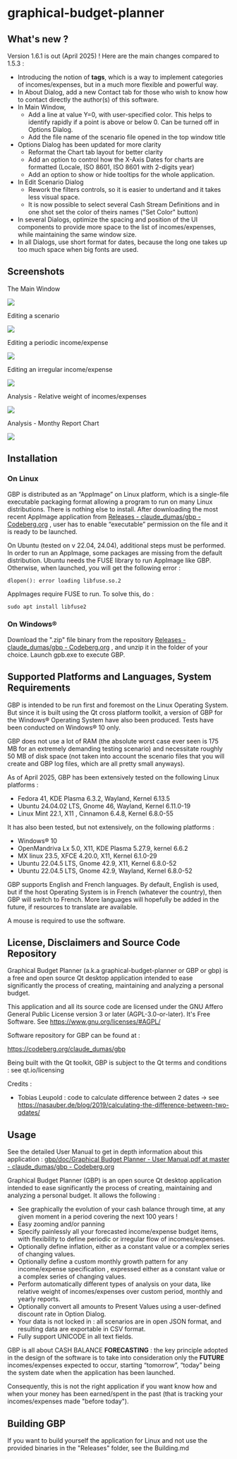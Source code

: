 # graphical-budget-planner
## What's new ?
Version 1.6.1 is out (April 2025) ! Here are the main changes compared to 1.5.3 :

- Introducing the notion of **tags**, which is a way to implement categories of incomes/expenses, but in a much more flexible and powerful way.
- In About Dialog, add a new Contact tab for those who wish to know how to contact directly the author(s) of this software.
- In Main Window,
  - Add a line at value Y=0, with user-specified color. This helps to identify rapidly if a point is above or below 0. Can be turned off in Options Dialog.
  - Add the file name of the scenario file opened in the top window title
- Options Dialog has been updated for more clarity
  - Reformat the Chart tab layout for better clarity
  - Add an option to control how the X-Axis Dates for charts are formatted (Locale, ISO 8601, ISO 8601 with 2-digits year)
  - Add an option to show or hide tooltips for the whole application.
- In Edit Scenario Dialog
  - Rework the filters controls, so it is easier to undertand and it takes less visual space.
  - It is now possible to select several Cash Stream Definitions and in one shot set the color of theirs names ("Set Color" button)
- In several Dialogs, optimize the spacing and position of the UI components to provide more space to the list of incomes/expenses, while maintaining the same window size.
- In all Dialogs, use short format for dates, because the long one takes up too much space when big fonts are used.



## Screenshots

The Main Window

![](https://codeberg.org/claude_dumas/gbp/raw/branch/master/doc/doc-source/images/main-window.png)

Editing a scenario

![](https://codeberg.org/claude_dumas/gbp/raw/branch/master/doc/doc-source/images/edit-scenario.png)

Editing a periodic income/expense

![](https://codeberg.org/claude_dumas/gbp/raw/branch/master/doc/doc-source/images/edit-periodic-income.png)

Editing an irregular income/expense

![](https://codeberg.org/claude_dumas/gbp/raw/branch/master/doc/doc-source/images/edit-irregular-incomes.png)

Analysis - Relative weight of incomes/expenses

![](https://codeberg.org/claude_dumas/gbp/raw/branch/master/doc/doc-source/images/analysis-relative-weight.png)

Analysis - Monthy Report Chart

![](https://codeberg.org/claude_dumas/gbp/raw/branch/master/doc/doc-source/images/analysis-monthly-chart.png)

## Installation

### On Linux
GBP is distributed as an “AppImage” on Linux platform, which is a single-file executable packaging format allowing a program to run on many Linux distributions. There is nothing else to install. After downloading the most recent AppImage application from  [Releases - claude_dumas/gbp - Codeberg.org](https://codeberg.org/claude_dumas/gbp/releases) ,  user has to enable “executable” permission on the file and it is ready to be launched. 

On Ubuntu (tested on v 22.04, 24.04), additional steps must be performed. In order to run an AppImage, some packages are missing from the default distribution. Ubuntu needs the FUSE library to run AppImage like GBP. Otherwise, when launched, you will get the following error : 

`dlopen(): error loading libfuse.so.2`

AppImages require FUSE to run. To solve this, do : 

`sudo apt install libfuse2`

### On Windows®
Download the ".zip" file binary from the repository   [Releases - claude_dumas/gbp - Codeberg.org](https://codeberg.org/claude_dumas/gbp/releases) ,   and unzip it in the folder of your choice. Launch gpb.exe to execute GBP.

## Supported Platforms and Languages, System Requirements

GBP is intended to be run first and foremost on the Linux Operating System. But since it is built using the Qt cross platform toolkit, a version of GBP for the Windows® Operating System have also been produced. Tests have been conducted on Windows® 10 only.

GBP does not use a lot of RAM (the absolute worst case ever seen is 175 MB for an extremely demanding testing scenario) and necessitate roughly 50 MB of disk space (not taken into account the scenario files that you will create and GBP log files, which are all pretty small anyways).

As of April 2025, GBP has been extensively tested on the following Linux platforms :

* Fedora 41, KDE Plasma 6.3.2, Wayland, Kernel 6.13.5
* Ubuntu 24.04.02 LTS, Gnome 46, Wayland, Kernel 6.11.0-19
* Linux Mint 22.1, X11 , Cinnamon 6.4.8, Kernel 6.8.0-55

It has also been tested, but not extensively, on the following platforms :

* Windows® 10
* OpenMandriva Lx 5.0, X11, KDE Plasma 5.27.9, kernel 6.6.2
* MX linux 23.5, XFCE 4.20.0, X11, Kernel 6.1.0-29
* Ubuntu 22.04.5 LTS, Gnome 42.9, X11, Kernel 6.8.0-52
* Ubuntu 22.04.5 LTS, Gnome 42.9, Wayland, Kernel 6.8.0-52


GBP supports English and French languages. By default, English is used, but if the host Operating System is in French (whatever the country), then GBP will switch to French. More languages will hopefully be added in the future, if resources to translate are available.

A mouse is required to use the software.

## License, Disclaimers and Source Code Repository

Graphical Budget Planner (a.k.a graphical-budget-planner or GBP or gbp) is a free and open source Qt  desktop application intended to ease significantly the process of creating, maintaining and analyzing a personal budget. 

This application and all its source code are licensed under the GNU Affero General Public License version 3 or later (AGPL-3.0-or-later). It's Free Software. See https://www.gnu.org/licenses/#AGPL/

Software repository for GBP can be found at : 

https://codeberg.org/claude_dumas/gbp

Being built with the Qt toolkit, GBP is subject to the Qt terms and conditions : see qt.io/licensing

Credits : 

* Tobias Leupold : code to calculate difference between 2 dates -> see https://nasauber.de/blog/2019/calculating-the-difference-between-two-qdates/


## Usage

See the detailed User Manual to get in depth information about this application : [gbp/doc/Graphical Budget Planner - User Manual.pdf at master - claude_dumas/gbp - Codeberg.org](https://codeberg.org/claude_dumas/gbp/src/branch/master/doc/Graphical%20Budget%20Planner%20-%20User%20Manual.pdf)

Graphical Budget Planner (GBP) is an open source Qt desktop application intended to ease significantly the process of creating, maintaining and analyzing a personal budget. It allows the following :

* See graphically the evolution of your cash balance through time, at any given moment in a period covering the next 100 years !
* Easy zooming and/or panning
* Specify painlessly all your forecasted income/expense budget items, with flexibility to define periodic or irregular flow of incomes/expenses.
* Optionally define inflation, either as a constant value or a complex series of changing values.
* Optionally define a custom monthly growth pattern for any income/expense specification , expressed either as a constant value or a complex series of changing values.
* Perform automatically different types of analysis on your data, like relative weight of incomes/expenses over custom period, monthly and yearly reports.
* Optionally convert all amounts to Present Values using a user-defined discount rate in Option Dialog. 
* Your data is not locked in : all scenarios are in open JSON format, and resulting data are exportable in CSV format.
* Fully support UNICODE in all text fields.

GBP is all about CASH BALANCE **FORECASTING** : the key principle adopted in the design of the software is to take into consideration only the **FUTURE** incomes/expenses expected to occur, starting “tomorrow”, “today” being the system date when the application has been launched. 

Consequently, this is not the right application if you want know how and when your money has been earned/spent in the past (that is tracking your incomes/expenses made "before today"). 

## Building GBP

If you want to build yourself the application for Linux and not use the provided binaries in the "Releases" folder, see the Building.md